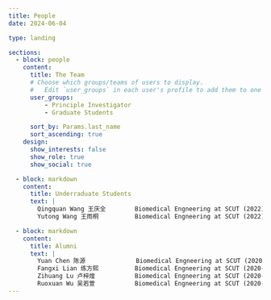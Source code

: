 ```yaml
---
title: People
date: 2024-06-04

type: landing

sections:
  - block: people
    content:
      title: The Team
      # Choose which groups/teams of users to display.
      #   Edit `user_groups` in each user's profile to add them to one or more of these groups.
      user_groups:
          - Principle Investigator
          - Graduate Students

      sort_by: Params.last_name
      sort_ascending: true
    design:
      show_interests: false
      show_role: true
      show_social: true

  - block: markdown
    content:
      title: Underraduate Students
      text: |
        Qingquan Wang 王庆全        Biomedical Engneering at SCUT (2022)
        Yutong Wang 王雨桐          Biomedical Engneering at SCUT (2022)

  - block: markdown
    content:
      title: Alumni
      text: |
        Yuan Chen 陈源              Biomedical Engneering at SCUT (2020-2024)
        Fangxi Lian 练方熙          Biomedical Engneering at SCUT (2020-2024)
        Zihuang Lu 卢梓煌           Biomedical Engneering at SCUT (2020-2024)
        Ruoxuan Wu 吴若萱           Biomedical Engneering at SCUT (2020-2024)
---
```


